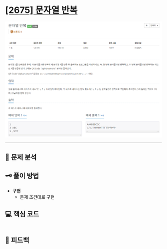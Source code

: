 # [[2675] 문자열 반복](https://www.acmicpc.net/problem/2675)

![1.png](img%2F1.png)

***

## 📃 문제 분석


## 🗝️ 풀이 방법

- **구현**
  - 문제 조건대로 구현

## 💻 핵심 코드

```java
```

## 📌 피드백

